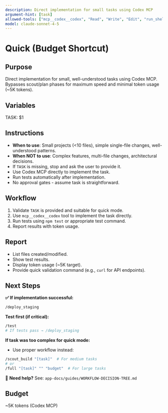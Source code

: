 ```yaml
---
description: Direct implementation for small tasks using Codex MCP
argument-hint: [task]
allowed-tools: ["mcp__codex__codex", "Read", "Write", "Edit", "run_shell_command"]
model: claude-sonnet-4-5
---
```


# Quick (Budget Shortcut)

## Purpose
Direct implementation for small, well-understood tasks using Codex MCP. Bypasses scout/plan phases for maximum speed and minimal token usage (~5K tokens).

## Variables
TASK: $1

## Instructions
- **When to use**: Small projects (<10 files), simple single-file changes, well-understood patterns.
- **When NOT to use**: Complex features, multi-file changes, architectural decisions.
- If `TASK` is missing, stop and ask the user to provide it.
- Use Codex MCP directly to implement the task.
- Run tests automatically after implementation.
- No approval gates - assume task is straightforward.

## Workflow
1. Validate `TASK` is provided and suitable for quick mode.
2. Use `mcp__codex__codex` tool to implement the task directly.
3. Run tests using `npm test` or appropriate test command.
4. Report results with token usage.

## Report
- List files created/modified.
- Show test results.
- Display token usage (~5K target).
- Provide quick validation command (e.g., `curl` for API endpoints).

## Next Steps

**✅ If implementation successful:**
```bash
/deploy_staging
```

**Test first (if critical):**
```bash
/test
# If tests pass → /deploy_staging
```

**If task was too complex for quick mode:**
- Use proper workflow instead:
```bash
/scout_build "[task]"  # For medium tasks
# or
/full "[task]" "" "budget"  # For large tasks
```

📖 **Need help?** See: `app-docs/guides/WORKFLOW-DECISION-TREE.md`

## Budget
~5K tokens (Codex MCP)
